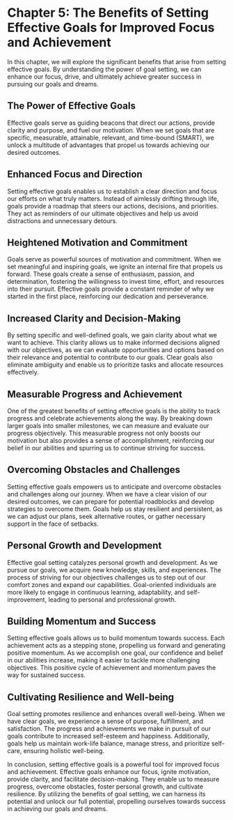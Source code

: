 Chapter 5: The Benefits of Setting Effective Goals for Improved Focus and Achievement
=====================================================================================

In this chapter, we will explore the significant benefits that arise from setting effective goals. By understanding the power of goal setting, we can enhance our focus, drive, and ultimately achieve greater success in pursuing our goals and dreams.

The Power of Effective Goals
----------------------------

Effective goals serve as guiding beacons that direct our actions, provide clarity and purpose, and fuel our motivation. When we set goals that are specific, measurable, attainable, relevant, and time-bound (SMART), we unlock a multitude of advantages that propel us towards achieving our desired outcomes.

Enhanced Focus and Direction
----------------------------

Setting effective goals enables us to establish a clear direction and focus our efforts on what truly matters. Instead of aimlessly drifting through life, goals provide a roadmap that steers our actions, decisions, and priorities. They act as reminders of our ultimate objectives and help us avoid distractions and unnecessary detours.

Heightened Motivation and Commitment
------------------------------------

Goals serve as powerful sources of motivation and commitment. When we set meaningful and inspiring goals, we ignite an internal fire that propels us forward. These goals create a sense of enthusiasm, passion, and determination, fostering the willingness to invest time, effort, and resources into their pursuit. Effective goals provide a constant reminder of why we started in the first place, reinforcing our dedication and perseverance.

Increased Clarity and Decision-Making
-------------------------------------

By setting specific and well-defined goals, we gain clarity about what we want to achieve. This clarity allows us to make informed decisions aligned with our objectives, as we can evaluate opportunities and options based on their relevance and potential to contribute to our goals. Clear goals also eliminate ambiguity and enable us to prioritize tasks and allocate resources effectively.

Measurable Progress and Achievement
-----------------------------------

One of the greatest benefits of setting effective goals is the ability to track progress and celebrate achievements along the way. By breaking down larger goals into smaller milestones, we can measure and evaluate our progress objectively. This measurable progress not only boosts our motivation but also provides a sense of accomplishment, reinforcing our belief in our abilities and spurring us to continue striving for success.

Overcoming Obstacles and Challenges
-----------------------------------

Setting effective goals empowers us to anticipate and overcome obstacles and challenges along our journey. When we have a clear vision of our desired outcomes, we can prepare for potential roadblocks and develop strategies to overcome them. Goals help us stay resilient and persistent, as we can adjust our plans, seek alternative routes, or gather necessary support in the face of setbacks.

Personal Growth and Development
-------------------------------

Effective goal setting catalyzes personal growth and development. As we pursue our goals, we acquire new knowledge, skills, and experiences. The process of striving for our objectives challenges us to step out of our comfort zones and expand our capabilities. Goal-oriented individuals are more likely to engage in continuous learning, adaptability, and self-improvement, leading to personal and professional growth.

Building Momentum and Success
-----------------------------

Setting effective goals allows us to build momentum towards success. Each achievement acts as a stepping stone, propelling us forward and generating positive momentum. As we accomplish one goal, our confidence and belief in our abilities increase, making it easier to tackle more challenging objectives. This positive cycle of achievement and momentum paves the way for sustained success.

Cultivating Resilience and Well-being
-------------------------------------

Goal setting promotes resilience and enhances overall well-being. When we have clear goals, we experience a sense of purpose, fulfillment, and satisfaction. The progress and achievements we make in pursuit of our goals contribute to increased self-esteem and happiness. Additionally, goals help us maintain work-life balance, manage stress, and prioritize self-care, ensuring holistic well-being.

In conclusion, setting effective goals is a powerful tool for improved focus and achievement. Effective goals enhance our focus, ignite motivation, provide clarity, and facilitate decision-making. They enable us to measure progress, overcome obstacles, foster personal growth, and cultivate resilience. By utilizing the benefits of goal setting, we can harness its potential and unlock our full potential, propelling ourselves towards success in achieving our goals and dreams.
